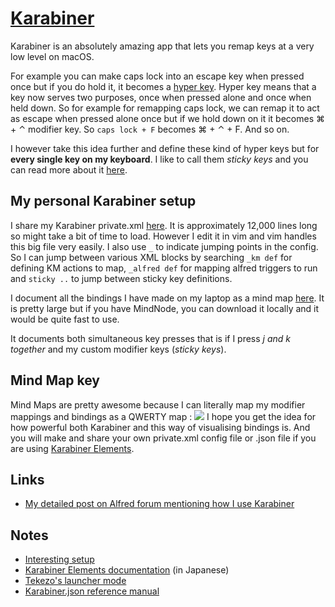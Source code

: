 # [Karabiner](https://github.com/tekezo/Karabiner-Elements)
Karabiner is an absolutely amazing app that lets you remap keys at a very low level on macOS. 

For example you can make caps lock into an escape key when pressed once but if you do hold it, it becomes a [hyper key](http://brettterpstra.com/2017/06/15/a-hyper-key-with-karabiner-elements-full-instructions/). Hyper key means that a key now serves two purposes, once when pressed alone and once when held down. So for example for remapping caps lock, we can remap it to act as escape when pressed alone once but if we hold down on it it becomes ⌘ + ⌃ modifier key. So `caps lock + F` becomes ⌘ + ⌃ + F. And so on.

I however take this idea further and define these kind of hyper keys but for __every single key on my keyboard__. I like to call them _sticky keys_ and you can read more about it [here](./sticky-keys.md).

## My personal Karabiner setup
I share my Karabiner private.xml [here](https://github.com/nikitavoloboev/dotfiles/blob/master/karabiner/private.xml). It is approximately 12,000 lines long so might take a bit of time to load. However I edit it in vim and vim handles this big file very easily. I also use `_` to indicate jumping points in the config. So I can jump between various XML blocks by searching `_km def` for defining KM actions to map, `_alfred def` for mapping alfred triggers to run and `sticky ..` to jump between sticky key definitions. 

I document all the bindings I have made on my laptop as a mind map [here](https://my.mindnode.com/c7EmmKvaxCyCEuTzcpkGB4MGeLpWdR8nsJK4rjDh). It is pretty large but if you have MindNode, you can download it locally and it would be quite fast to use.

It documents both simultaneous key presses that is if I press _j and k together_ and my custom modifier keys (_sticky keys_).

## Mind Map key
Mind Maps are pretty awesome because I can literally map my modifier mappings and bindings as a QWERTY map :
![](https://i.imgur.com/4yk23Be.png)
I hope you get the idea for how powerful both Karabiner and this way of visualising bindings is. And you will make and share your own private.xml config file or .json file if you are using [Karabiner Elements](https://github.com/tekezo/Karabiner-Elements).

## Links
- [My detailed post on Alfred forum mentioning how I use Karabiner](https://www.alfredforum.com/topic/10673-how-to-make-the-alfred-search-window-a-frontmost-app/?do=findComment&comment=57212)

## Notes
- [Interesting setup](https://github.com/dunkarooftop/thought/blob/master/keymaps.org)
- [Karabiner Elements documentation](https://qiita.com/s-show/items/a1fd228b04801477729c) (in Japanese)
- [Tekezo's launcher mode](https://github.com/pqrs-org/KE-complex_modifications/pull/206/files)
- [Karabiner.json reference manual](https://pqrs.org/osx/karabiner/json.html)